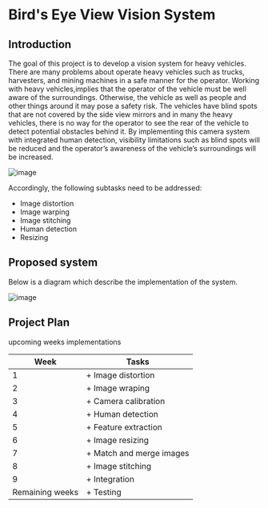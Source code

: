 

# Bird's Eye View Vision System


## Introduction


The goal of this project is to develop a vision system for heavy vehicles.
There are many problems about operate heavy vehicles such as trucks, 
harvesters, and mining machines in a safe manner for the operator. 
Working with heavy vehicles,implies that the operator of the vehicle 
must be well aware of the surroundings. Otherwise, the vehicle as 
well as people and other things around it may pose a safety risk. 
The vehicles have blind spots that are not covered by the side view 
mirrors and in many the heavy vehicles, there is no way for the operator 
to see the rear of the vehicle to detect potential obstacles behind it. 
By implementing this camera system with integrated human detection, 
visibility limitations such as blind spots will be reduced and the operator’s 
awareness of the vehicle’s surroundings will be increased.

![image](https://user-images.githubusercontent.com/80567526/191036020-96bbd085-c2f6-4b0c-8825-9d01d21eda06.png)


Accordingly, the following subtasks need to be addressed: 
+ Image distortion 
+ Image warping
+ Image stitching
+ Human detection
+ Resizing


## Proposed system

Below is a diagram which describe the implementation of the system.

![image](https://user-images.githubusercontent.com/80567526/191074579-5e100f2f-caa1-460f-a4fe-dce67e8eccee.png)



## Project Plan

upcoming weeks implementations

| Week | Tasks                     |
| -----| -----------               |
| 1    | + Image distortion        |
| 2    | + Image wraping           |
| 3    | + Camera calibration      |
| 4    | + Human detection         |
| 5    | + Feature extraction      | 
| 6    | + Image resizing          |
| 7    | + Match and merge images  | 
| 8    | + Image stitching         |
| 9    | + Integration             |
| Remaining weeks     | + Testing                 |

